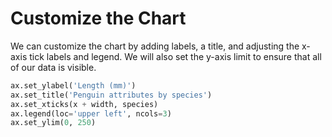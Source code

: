 # Customize the Chart

We can customize the chart by adding labels, a title, and adjusting the x-axis tick labels and legend. We will also set the y-axis limit to ensure that all of our data is visible.

```python
ax.set_ylabel('Length (mm)')
ax.set_title('Penguin attributes by species')
ax.set_xticks(x + width, species)
ax.legend(loc='upper left', ncols=3)
ax.set_ylim(0, 250)
```
